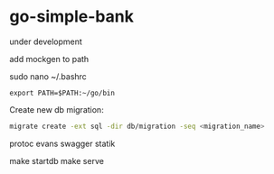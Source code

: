 # go-simple-bank
under development

add mockgen to path

sudo nano ~/.bashrc
```
export PATH=$PATH:~/go/bin
```

Create new db migration:
```bash
migrate create -ext sql -dir db/migration -seq <migration_name>
```

protoc
evans
swagger
statik


make startdb
make serve